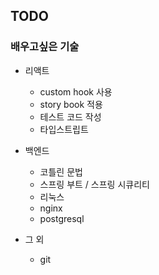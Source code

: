 ## TODO

### 배우고싶은 기술

- 리액트
  - custom hook 사용
  - story book 적용
  - 테스트 코드 작성
  - 타입스트립트

- 백엔드

  - 코틀린 문법
  - 스프링 부트 / 스프링 시큐리티
  - 리눅스
  - nginx
  - postgresql

- 그 외
  - git
